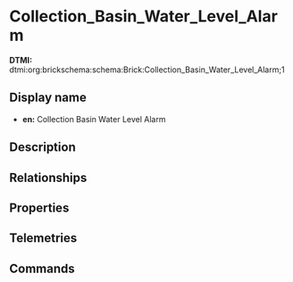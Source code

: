 # Collection_Basin_Water_Level_Alarm
**DTMI:** dtmi:org:brickschema:schema:Brick:Collection_Basin_Water_Level_Alarm;1
## Display name
- **en:** Collection Basin Water Level Alarm
## Description
## Relationships
## Properties
## Telemetries
## Commands
